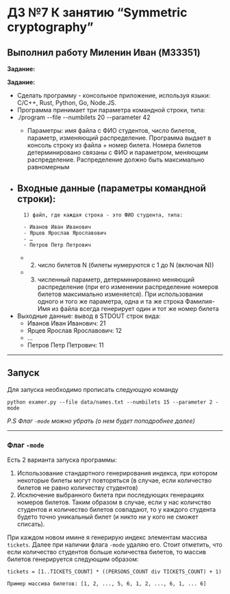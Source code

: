 # ДЗ №7 К занятию “Symmetric cryptography”

## Выполнил работу Миленин Иван (M33351)

**Задание:**

**Задание:**

- Сделать программу - консольное приложение, используя языки: С/C++, Rust, Python, Go, Node.JS.
- Программа принимает три параметра командной строки, типа:
- ./program --file <filename> --numbilets 20 --parameter 42
    - Параметры: имя файла с ФИО студентов, число билетов, параметр, изменяющий распределение. Программа выдает в
      консоль строку из файла + номер билета. Номера билетов детерминировано связаны с ФИО и параметром, меняющим
      распределение. Распределение должно быть максимально равномерным
- Входные данные (параметры командной строки):
  -
        1) файл, где каждая строка - это ФИО студента, типа:

        - Иванов Иван Иванович
        - Ярцев Ярослав Ярославович
        - …
        - Петров Петр Петрович
    -
        2) число билетов N (билеты нумеруются с 1 до N (включая N))
    -
        3) численный параметр, детерминированно меняющий распределение (при его изменении распределение номеров билетов
           максимально изменяется). При использовании одного и того же параметра, одна и та же строка Фамилия-Имя из
           файла всегда генерирует один и тот же номер билета
- Выходные данные: вывод в STDOUT строк вида:
    - Иванов Иван Иванович: 21
    - Ярцев Ярослав Ярославович: 12
    - …
    - Петров Петр Петрович: 11

___________________

## Запуск

Для запуска необходимо прописать следующую команду

```
python examer.py --file data/names.txt --numbilets 15 --parameter 2 -mode
```

_P.S Флаг `-mode` можно убрать (о нем будет поподробнее далее)_

___________________

### Флаг `-mode`

Есть 2 варианта запуска программы:

1) Использование стандартного генерирования индекса, при котором некоторые билеты могут повторяться (в случае, если
   количество билетов не равно количеству студентов)
2) Исключение выбранного билета при последующих генерациях номеров билетов. Таким образом в случае, если у нас количство
   студентов и количество билетов совпадают, то у каждого студента будето точно уникальный билет (и никто ни у кого не
   сможет списать).

При каждом новом имине я генерирую индекс элементам массива `tickets`. Далее при наличии флага `-mode` удаляю его. Стоит
отметить, что если количество студентов больше количества билетов, то массив билетов генерируется следующим образом: 
```
tickets = [1..TICKETS_COUNT] * ((PERSONS_COUNT div TICKETS_COUNT) + 1)

Пример массива билетов: [1, 2, ..., 5, 6, 1, 2, ..., 6, 1, ... 6]
```
